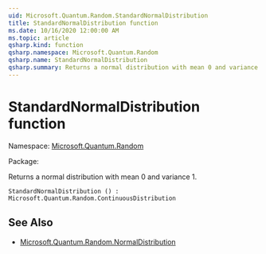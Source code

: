 ```yaml
---
uid: Microsoft.Quantum.Random.StandardNormalDistribution
title: StandardNormalDistribution function
ms.date: 10/16/2020 12:00:00 AM
ms.topic: article
qsharp.kind: function
qsharp.namespace: Microsoft.Quantum.Random
qsharp.name: StandardNormalDistribution
qsharp.summary: Returns a normal distribution with mean 0 and variance 1.
---
```


# StandardNormalDistribution function

Namespace: [Microsoft.Quantum.Random](xref:Microsoft.Quantum.Random)

Package: [](https://nuget.org/packages/)


Returns a normal distribution with mean 0 and variance 1.

```Q#
StandardNormalDistribution () : Microsoft.Quantum.Random.ContinuousDistribution
```


## See Also

- [Microsoft.Quantum.Random.NormalDistribution](xref:Microsoft.Quantum.Random.NormalDistribution)